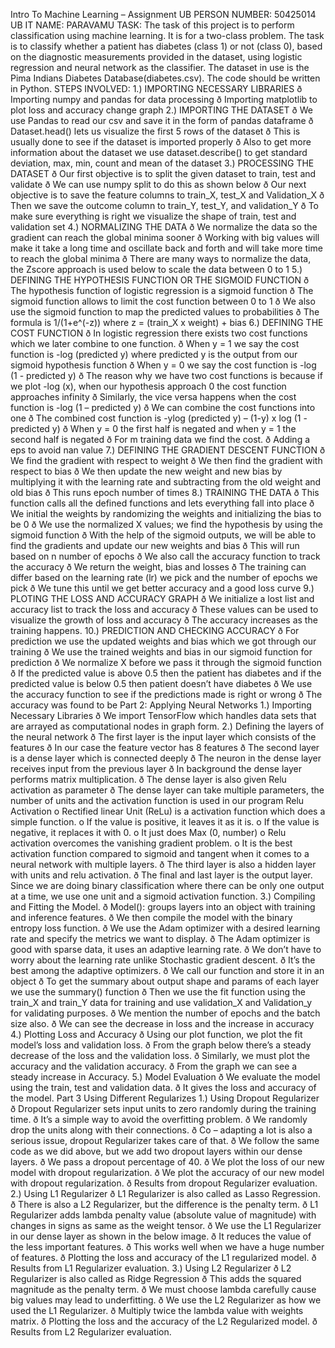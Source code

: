 Intro To Machine Learning – Assignment
UB PERSON NUMBER: 50425014
UB IT NAME: PARAVAMU
TASK: The task of this project is to perform classification using machine learning. It is for 
a two-class problem. The task is to classify whether a patient has diabetes (class 1) or 
not (class 0), based on the diagnostic measurements provided in the dataset, using 
logistic regression and neural network as the classifier. The dataset in use is the Pima 
Indians Diabetes Database(diabetes.csv). The code should be written in Python.
STEPS INVOLVED: 
1.) IMPORTING NECESSARY LIBRARIES
ð Importing numpy and pandas for data processing 
ð Importing matplotlib to plot loss and accuracy change graph
2.) IMPORTING THE DATASET
ð We use Pandas to read our csv and save it in the form of pandas dataframe
ð Dataset.head() lets us visualize the first 5 rows of the dataset
ð This is usually done to see if the dataset is imported properly
ð Also to get more information about the dataset we use dataset.describe() to 
get standard deviation, max, min, count and mean of the dataset
3.) PROCESSING THE DATASET
ð Our first objective is to split the given dataset to train, test and validate 
ð We can use numpy split to do this as shown below 
ð Our next objective is to save the feature columns to train_X, test_X and 
Validation_X
ð Then we save the outcome column to train_Y, test_Y, and validation_Y
ð To make sure everything is right we visualize the shape of train, test and 
validation set
4.) NORMALIZING THE DATA
ð We normalize the data so the gradient can reach the global minima sooner
ð Working with big values will make it take a long time and oscillate back and 
forth and will take more time to reach the global minima 
ð There are many ways to normalize the data, the Zscore approach is used 
below to scale the data between 0 to 1
5.) DEFINING THE HYPOTHESIS FUNCTION OR THE SIGMOID FUNCTION
ð The hypothesis function of logistic regression is a sigmoid function 
ð The sigmoid function allows to limit the cost function between 0 to 1
ð We also use the sigmoid function to map the predicted values to probabilities
ð The formula is 1/(1+e^(-z)) where z = (train_X x weight) + bias
6.) DEFINING THE COST FUNCTION
ð In logistic regression there exists two cost functions which we later combine 
to one function.
ð When y = 1 we say the cost function is -log (predicted y) where predicted y is 
the output from our sigmoid hypothesis function
ð When y = 0 we say the cost function is -log (1 - predicted y) 
ð The reason why we have two cost functions is because if we plot -log (x),
when our hypothesis approach 0 the cost function approaches infinity
ð Similarly, the vice versa happens when the cost function is -log (1 – predicted
y)
ð We can combine the cost functions into one 
ð The combined cost function is -ylog (predicted y) – (1-y) x log (1 - predicted y)
ð When y = 0 the first half is negated and when y = 1 the second half is negated 
ð For m training data we find the cost.
ð Adding a eps to avoid nan value
7.) DEFINING THE GRADIENT DESCENT FUNCTION
ð We find the gradient with respect to weight 
ð We then find the gradient with respect to bias
ð We then update the new weight and new bias by multiplying it with the 
learning rate and subtracting from the old weight and old bias
ð This runs epoch number of times
8.) TRAINING THE DATA
ð This function calls all the defined functions and lets everything fall into place
ð We initial the weights by randomizing the weights and initializing the bias to 
be 0
ð We use the normalized X values; we find the hypothesis by using the sigmoid 
function 
ð With the help of the sigmoid outputs, we will be able to find the gradients and 
update our new weights and bias
ð This will run based on n number of epochs
ð We also call the accuracy function to track the accuracy
ð We return the weight, bias and losses
ð The training can differ based on the learning rate (lr) we pick and the number 
of epochs we pick 
ð We tune this until we get better accuracy and a good loss curve
9.) PLOTING THE LOSS AND ACCURACY GRAPH
ð We initialize a lost list and accuracy list to track the loss and accuracy
ð These values can be used to visualize the growth of loss and accuracy 
ð The accuracy increases as the training happens. 
10.) PREDICTION AND CHECKING ACCURACY 
ð For prediction we use the updated weights and bias which we got through our 
training
ð We use the trained weights and bias in our sigmoid function for prediction
ð We normalize X before we pass it through the sigmoid function
ð If the predicted value is above 0.5 then the patient has diabetes and if the 
predicted value is below 0.5 then patient doesn’t have diabetes
ð We use the accuracy function to see if the predictions made is right or wrong 
ð The accuracy was found to be 
Part 2: Applying Neural Networks
1.) Importing Necessary Libraries
ð We import TensorFlow which handles data sets that are arrayed as 
computational nodes in graph form.
2.) Defining the layers of the neural network 
ð The first layer is the input layer which consists of the features
ð In our case the feature vector has 8 features 
ð The second layer is a dense layer which is connected deeply 
ð The neuron in the dense layer receives input from the previous layer 
ð In background the dense layer performs matrix multiplication.
ð The dense layer is also given Relu activation as parameter 
ð The dense layer can take multiple parameters, the number of units and the 
activation function is used in our program
Relu Activation
o Rectified linear Unit (ReLu) is a activation function which does a simple 
function.
o If the value is positive, it leaves it as it is.
o If the value is negative, it replaces it with 0.
o It just does Max (0, number)
o Relu activation overcomes the vanishing gradient problem.
o It is the best activation function compared to sigmoid and tangent when 
it comes to a neural network with multiple layers.
ð The third layer is also a hidden layer with units and relu activation.
ð The final and last layer is the output layer. Since we are doing binary 
classification where there can be only one output at a time, we use one unit 
and a sigmoid activation function.
3.) Compiling and Fitting the Model.
ð Model(): groups layers into an object with training and inference features.
ð We then compile the model with the binary entropy loss function. 
ð We use the Adam optimizer with a desired learning rate and specify the 
metrics we want to display.
ð The Adam optimizer is good with sparse data, it uses an adaptive learning 
rate.
ð We don’t have to worry about the learning rate unlike Stochastic gradient 
descent.
ð It’s the best among the adaptive optimizers.
ð We call our function and store it in an object
ð To get the summary about output shape and params of each layer we use the 
summary() function 
ð Then we use the fit function using the train_X and train_Y data for training 
and use validation_X and Validation_y for validating purposes.
ð We mention the number of epochs and the batch size also.
ð We can see the decrease in loss and the increase in accuracy
4.) Plotting Loss and Accuracy 
ð Using our plot function, we plot the fit model’s loss and validation loss.
ð From the graph below there’s a steady decrease of the loss and the validation 
loss.
ð Similarly, we must plot the accuracy and the validation accuracy.
ð From the graph we can see a steady increase in Accuracy.
5.) Model Evaluation
ð We evaluate the model using the train, test and validation data.
ð It gives the loss and accuracy of the model.
Part 3 Using Different Regularizes
1.) Using Dropout Regularizer
ð Dropout Regularizer sets input units to zero randomly during the training time.
ð It’s a simple way to avoid the overfitting problem.
ð We randomly drop the units along with their connections. 
ð Co – adapting a lot is also a serious issue, dropout Regularizer takes care of 
that.
ð We follow the same code as we did above, but we add two dropout layers 
within our dense layers.
ð We pass a dropout percentage of 40.
ð We plot the loss of our new model with dropout regularization.
ð We plot the accuracy of our new model with dropout regularization.
ð Results from dropout Regularizer evaluation.
2.) Using L1 Regularizer
ð L1 Regularizer is also called as Lasso Regression.
ð There is also a L2 Regularizer, but the difference is the penalty term.
ð L1 Regularizer adds lambda penalty value (absolute value of magnitude) with 
changes in signs as same as the weight tensor. 
ð We use the L1 Regularizer in our dense layer as shown in the below image.
ð It reduces the value of the less important features.
ð This works well when we have a huge number of features.
ð Plotting the loss and accuracy of the L1 regularized model.
ð Results from L1 Regularizer evaluation.
3.) Using L2 Regularizer
ð L2 Regularizer is also called as Ridge Regression
ð This adds the squared magnitude as the penalty term.
ð We must choose lambda carefully cause big values may lead to underfitting.
ð We use the L2 Regularizer as how we used the L1 Regularizer.
ð Multiply twice the lambda value with weights matrix.
ð Plotting the loss and the accuracy of the L2 Regularized model.
ð Results from L2 Regularizer evaluation.
